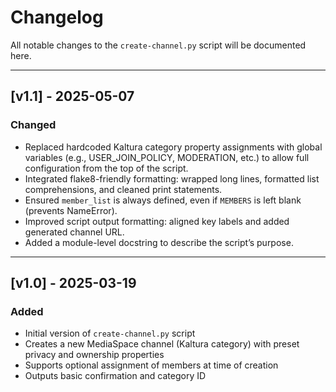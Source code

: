 # Changelog

All notable changes to the `create-channel.py` script will be documented here.

---

## [v1.1] - 2025-05-07
### Changed
- Replaced hardcoded Kaltura category property assignments with global variables
  (e.g., USER_JOIN_POLICY, MODERATION, etc.) to allow full configuration from the top of the script.
- Integrated flake8-friendly formatting: wrapped long lines, formatted list comprehensions, and cleaned print statements.
- Ensured `member_list` is always defined, even if `MEMBERS` is left blank (prevents NameError).
- Improved script output formatting: aligned key labels and added generated channel URL.
- Added a module-level docstring to describe the script’s purpose.

---

## [v1.0] - 2025-03-19
### Added
- Initial version of `create-channel.py` script
- Creates a new MediaSpace channel (Kaltura category) with preset privacy and ownership properties
- Supports optional assignment of members at time of creation
- Outputs basic confirmation and category ID
